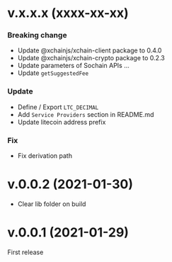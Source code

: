 # v.x.x.x (xxxx-xx-xx)

### Breaking change

- Update @xchainjs/xchain-client package to 0.4.0
- Update @xchainjs/xchain-crypto package to 0.2.3
- Update parameters of Sochain APIs ...
- Update `getSuggestedFee`

### Update

- Define / Export `LTC_DECIMAL`
- Add `Service Providers` section in README.md
- Update litecoin address prefix

### Fix

- Fix derivation path

# v.0.0.2 (2021-01-30)

- Clear lib folder on build

# v.0.0.1 (2021-01-29)

First release
